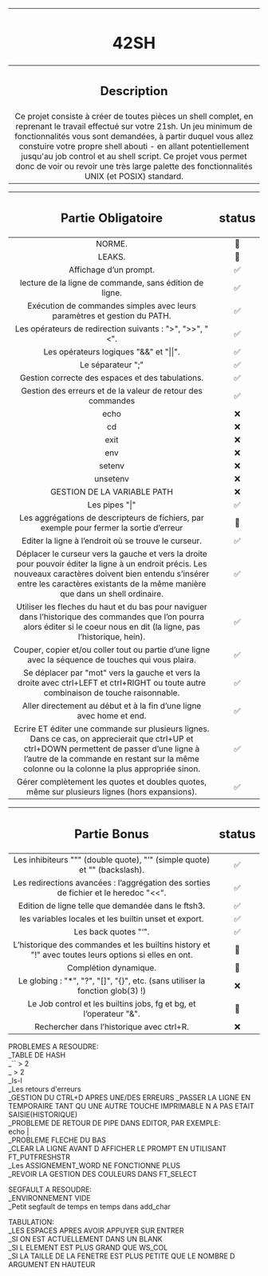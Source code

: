 | <h1 background-color: black>42SH</h1> |
| :-----------:|
| <h2>Description</h2> |
| Ce projet consiste à créer de toutes pièces un shell complet, en reprenant le travail effectué sur votre 21sh. Un jeu minimum de fonctionnalités vous sont demandées, à partir duquel vous allez constuire votre propre shell abouti - en allant potentiellement jusqu'au job control et au shell script. Ce projet vous permet donc de voir ou revoir une très large palette des fonctionnalités UNIX (et POSIX) standard. |

| <h2>Partie Obligatoire</h2> | <h2>status</h2> |
| :-----------: | :-----------:|
| NORME. | 🐌 |
| LEAKS. | 🐌 |
| Affichage d’un prompt. | ✅ |
| lecture de la ligne de commande, sans édition de ligne. | ✅ |
| Exécution de commandes simples avec leurs paramètres et gestion du PATH. | ✅ |
| Les opérateurs de redirection suivants : ">", ">>", "<". | ✅ |
| Les opérateurs logiques "&&" et "\|\|". | ✅ |
| Le séparateur ";" | ✅ |
| Gestion correcte des espaces et des tabulations. | ✅ |
| Gestion des erreurs et de la valeur de retour des commandes | ✅ |
| echo | ❌ |
| cd | ❌ |
| exit | ❌ |
| env | ❌ |
| setenv | ❌ |
| unsetenv | ❌ |
| GESTION DE LA VARIABLE PATH | ❌ |
| Les pipes "\|" | ✅ |
| Les aggrégations de descripteurs de fichiers, par exemple pour fermer la sortie d’erreur | 🐢 |
| Editer la ligne à l’endroit où se trouve le curseur. | ✅ |
| Déplacer le curseur vers la gauche et vers la droite pour pouvoir éditer la ligne à un endroit précis. Les nouveaux caractères doivent bien entendu s’insérer entre les caractères existants de la même manière que dans un shell ordinaire.| ✅ |
| Utiliser les fleches du haut et du bas pour naviguer dans l’historique des commandes que l’on pourra alors éditer si le coeur nous en dit (la ligne, pas l’historique, hein).| ✅ |
| Couper, copier et/ou coller tout ou partie d’une ligne avec la séquence de touches qui vous plaira.| ✅ |
| Se déplacer par "mot" vers la gauche et vers la droite avec ctrl+LEFT et ctrl+RIGHT ou toute autre combinaison de touche raisonnable.| ✅ |
| Aller directement au début et à la fin d’une ligne avec home et end. | ✅ |
| Ecrire ET éditer une commande sur plusieurs lignes. Dans ce cas, on apprecierait que ctrl+UP et ctrl+DOWN permettent de passer d’une ligne à l’autre de la commande en restant sur la même colonne ou la colonne la plus appropriée sinon.| ✅ |
| Gérer complètement les quotes et doubles quotes, même sur plusieurs lignes (hors expansions).| ✅ |


| <h2>Partie Bonus</h2> | <h2>status</h2> |
| :-----------: | :-----------:|
| Les inhibiteurs """ (double quote), "’" (simple quote) et "\" (backslash). | ✅ |
| Les redirections avancées : l’aggrégation des sorties de fichier et le heredoc "<<". | ✅ |
| Edition de ligne telle que demandée dans le ftsh3. | ✅ |
| les variables locales et les builtin unset et export. | ✅ |
| Les back quotes "‘". | ✅ |
| L’historique des commandes et les builtins history et "!" avec toutes leurs options si elles en ont. | 🐢 |
| Complétion dynamique. | 🐢 |
| Le globing : "\*", "?", "[]", "{}", etc. (sans utiliser la fonction glob(3) !) | ❌ |
| Le Job control et les builtins jobs, fg et bg, et l’operateur "&". | 🐌 |
| Rechercher dans l’historique avec ctrl+R. | ❌ |

PROBLEMES A RESOUDRE:<br/>
\_TABLE DE HASH<br/>
\_\`\` > 2<br/>
\_  > 2<br/>
\_ls-l<br/>
\_Les retours d'erreurs<br/>
\_GESTION DU CTRL+D APRES UNE/DES ERREURS
\_PASSER LA LIGNE EN TEMPORAIRE TANT QU UNE AUTRE TOUCHE IMPRIMABLE N A PAS ETAIT SAISIE(HISTORIQUE)<br/>
\_PROBLEME DE RETOUR DE PIPE DANS EDITOR, PAR EXEMPLE:<br/>
echo |<br/>
\_PROBLEME FLECHE DU BAS<br>
\_CLEAR LA LIGNE AVANT D AFFICHER LE PROMPT EN UTILISANT FT\_PUTFRESHSTR<br/>
\_Les ASSIGNEMENT\_WORD NE FONCTIONNE PLUS<br/>
\_REVOIR LA GESTION DES COULEURS DANS FT\_SELECT<br/>

SEGFAULT A RESOUDRE:<br/>
\_ENVIRONNEMENT VIDE<br/>
\_Petit segfault de temps en temps dans add\_char<br/>

TABULATION:<br/>
\_LES ESPACES APRES AVOIR APPUYER SUR ENTRER<br/>
\_SI ON EST ACTUELLEMENT DANS UN BLANK<br/>
\_SI L ELEMENT EST PLUS GRAND QUE WS\_COL<br/>
\_SI LA TAILLE DE LA FENETRE EST PLUS PETITE QUE LE NOMBRE D ARGUMENT EN HAUTEUR<br/>
